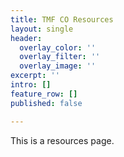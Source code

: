```yaml
---
title: TMF CO Resources
layout: single
header:
  overlay_color: ''
  overlay_filter: ''
  overlay_image: ''
excerpt: ''
intro: []
feature_row: []
published: false

---
```

This is a resources page.